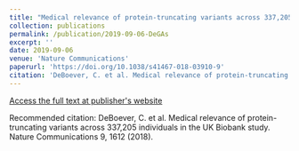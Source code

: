```yaml
---
title: "Medical relevance of protein-truncating variants across 337,205 individuals in the UK Biobank study"
collection: publications
permalink: /publication/2019-09-06-DeGAs
excerpt: ''
date: 2019-09-06
venue: 'Nature Communications'
paperurl: 'https://doi.org/10.1038/s41467-018-03910-9'
citation: 'DeBoever, C. et al. Medical relevance of protein-truncating variants across 337,205 individuals in the UK Biobank study. Nature Communications 9, 1612 (2018).'
---
```


[Access the full text at publisher's website](https://doi.org/10.1038/s41467-018-03910-9)

Recommended citation: DeBoever, C. et al. Medical relevance of protein-truncating variants across 337,205 individuals in the UK Biobank study. Nature Communications 9, 1612 (2018).
